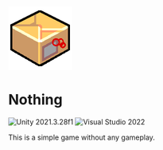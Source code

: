 ![Icon](/Assets/_/Icon/ico128.png)
# Nothing

![Unity 2021.3.28f1](https://img.shields.io/badge/2021.3.28f1-%2523000000.svg?style=plastic&logo=unity&logoColor=white&label=Unity&labelColor=black&color=gray)
![Visual Studio 2022](https://img.shields.io/badge/2022-gray.svg?style=plastic&logo=visual-studio&logoColor=white&label=Visual%20Studio&labelColor=5C2D91)

This is a simple game without any gameplay.
